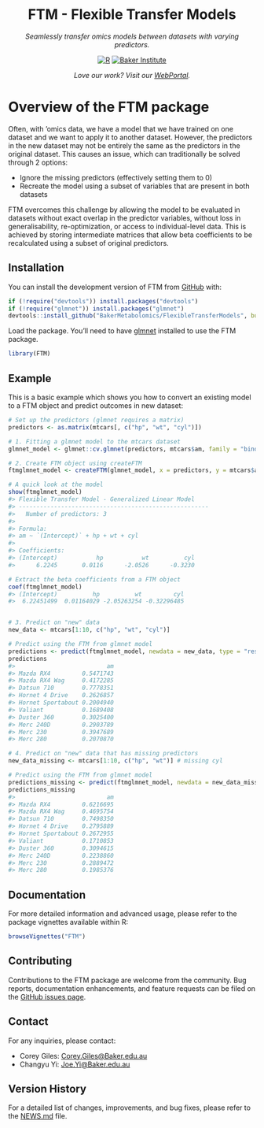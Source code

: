 
<!-- README.md is generated from README.Rmd. Please edit that file -->
<h1 align="center">
FTM - Flexible Transfer Models
</h1>
<p align="center">
<i>Seamlessly transfer omics models between datasets with varying
predictors.</i>
</p>

<div align="center">

<a href="https://www.r-project.org/"><img src="https://img.shields.io/badge/r-%23276DC3.svg?style=for-the-badge&logo=r&logoColor=white" alt="R"/></a>
<a href="https://www.baker.edu.au/"><img src="https://img.shields.io/badge/Baker-%23276DC3?style=for-the-badge" alt="Baker Institute"/></a>
<br>
<p align="center">
<i>Love our work? Visit our
<a href="https://metabolomics.baker.edu.au/">WebPortal</a>.</i>
</p>

</div>

# Overview of the FTM package

Often, with ’omics data, we have a model that we have trained on one
dataset and we want to apply it to another dataset. However, the
predictors in the new dataset may not be entirely the same as the
predictors in the original dataset. This causes an issue, which can
traditionally be solved through 2 options:

- Ignore the missing predictors (effectively setting them to 0)
- Recreate the model using a subset of variables that are present in
  both datasets

FTM overcomes this challenge by allowing the model to be evaluated in
datasets without exact overlap in the predictor variables, without loss
in generalisability, re-optimization, or access to individual-level
data. This is achieved by storing intermediate matrices that allow beta
coefficients to be recalculated using a subset of original predictors.

## Installation

You can install the development version of FTM from
[GitHub](https://github.com/) with:

``` r
if (!require("devtools")) install.packages("devtools")
if (!require("glmnet")) install.packages("glmnet")
devtools::install_github("BakerMetabolomics/FlexibleTransferModels", build_vignettes = TRUE)
```

Load the package. You’ll need to have
[glmnet](https://glmnet.stanford.edu/articles/glmnet.html) installed to
use the FTM package.

``` r
library(FTM)
```

## Example

This is a basic example which shows you how to convert an existing model
to a FTM object and predict outcomes in new dataset:

``` r
# Set up the predictors (glmnet requires a matrix)
predictors <- as.matrix(mtcars[, c("hp", "wt", "cyl")])

# 1. Fitting a glmnet model to the mtcars dataset
glmnet_model <- glmnet::cv.glmnet(predictors, mtcars$am, family = "binomial", alpha = 0)

# 2. Create FTM object using createFTM
ftmglmnet_model <- createFTM(glmnet_model, x = predictors, y = mtcars$am)

# A quick look at the model
show(ftmglmnet_model)
#> Flexible Transfer Model - Generalized Linear Model
#> ------------------------------------------------------
#>   Number of predictors: 3
#> 
#> Formula:
#> am ~ `(Intercept)` + hp + wt + cyl
#> 
#> Coefficients:
#> (Intercept)           hp           wt          cyl  
#>      6.2245       0.0116      -2.0526      -0.3230

# Extract the beta coefficients from a FTM object
coef(ftmglmnet_model)
#> (Intercept)          hp          wt         cyl 
#>  6.22451499  0.01164029 -2.05263254 -0.32296485


# 3. Predict on "new" data
new_data <- mtcars[1:10, c("hp", "wt", "cyl")]

# Predict using the FTM from glmnet model
predictions <- predict(ftmglmnet_model, newdata = new_data, type = "response")
predictions
#>                          am
#> Mazda RX4         0.5471743
#> Mazda RX4 Wag     0.4172285
#> Datsun 710        0.7778351
#> Hornet 4 Drive    0.2626857
#> Hornet Sportabout 0.2004940
#> Valiant           0.1689408
#> Duster 360        0.3025400
#> Merc 240D         0.2903789
#> Merc 230          0.3947689
#> Merc 280          0.2070870

# 4. Predict on "new" data that has missing predictors
new_data_missing <- mtcars[1:10, c("hp", "wt")] # missing cyl

# Predict using the FTM from glmnet model
predictions_missing <- predict(ftmglmnet_model, newdata = new_data_missing, type = "response")
predictions_missing
#>                          am
#> Mazda RX4         0.6216695
#> Mazda RX4 Wag     0.4695754
#> Datsun 710        0.7498350
#> Hornet 4 Drive    0.2795889
#> Hornet Sportabout 0.2672955
#> Valiant           0.1710853
#> Duster 360        0.3094615
#> Merc 240D         0.2238860
#> Merc 230          0.2889472
#> Merc 280          0.1985376
```

## Documentation

For more detailed information and advanced usage, please refer to the
package vignettes available within R:

``` r
browseVignettes("FTM")
```

## Contributing

Contributions to the FTM package are welcome from the community. Bug
reports, documentation enhancements, and feature requests can be filed
on the [GitHub issues
page](https://github.com/BakerMetabolomics/FlexibleTransferModels/issues).

## Contact

For any inquiries, please contact:

- Corey Giles: <Corey.Giles@Baker.edu.au>
- Changyu Yi: <Joe.Yi@Baker.edu.au>

## Version History

For a detailed list of changes, improvements, and bug fixes, please
refer to the [NEWS.md](NEWS.md) file.
